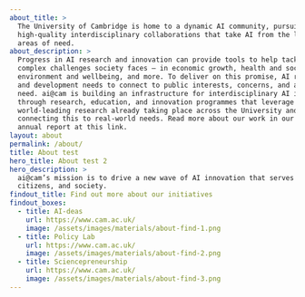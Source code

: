```yaml
---
about_title: >
  The University of Cambridge is home to a dynamic AI community, pursuing
  high-quality interdisciplinary collaborations that take AI from the lab to
  areas of need.
about_description: >
  Progress in AI research and innovation can provide tools to help tackle the
  complex challenges society faces – in economic growth, health and social care,
  environment and wellbeing, and more. To deliver on this promise, AI research
  and development needs to connect to public interests, concerns, and areas of
  need. ai@cam is building an infrastructure for interdisciplinary AI innovation
  through research, education, and innovation programmes that leverage the
  world-leading research already taking place across the University and
  connecting this to real-world needs. Read more about our work in our 2023-24
  annual report at this link.
layout: about
permalink: /about/
title: About test
hero_title: About test 2
hero_description: >
  ai@cam’s mission is to drive a new wave of AI innovation that serves science,
  citizens, and society.
findout_title: Find out more about our initiatives
findout_boxes:
  - title: AI-deas
    url: https://www.cam.ac.uk/
    image: /assets/images/materials/about-find-1.png
  - title: Policy Lab
    url: https://www.cam.ac.uk/
    image: /assets/images/materials/about-find-2.png
  - title: Sciencepreneurship
    url: https://www.cam.ac.uk/
    image: /assets/images/materials/about-find-3.png
---
```

